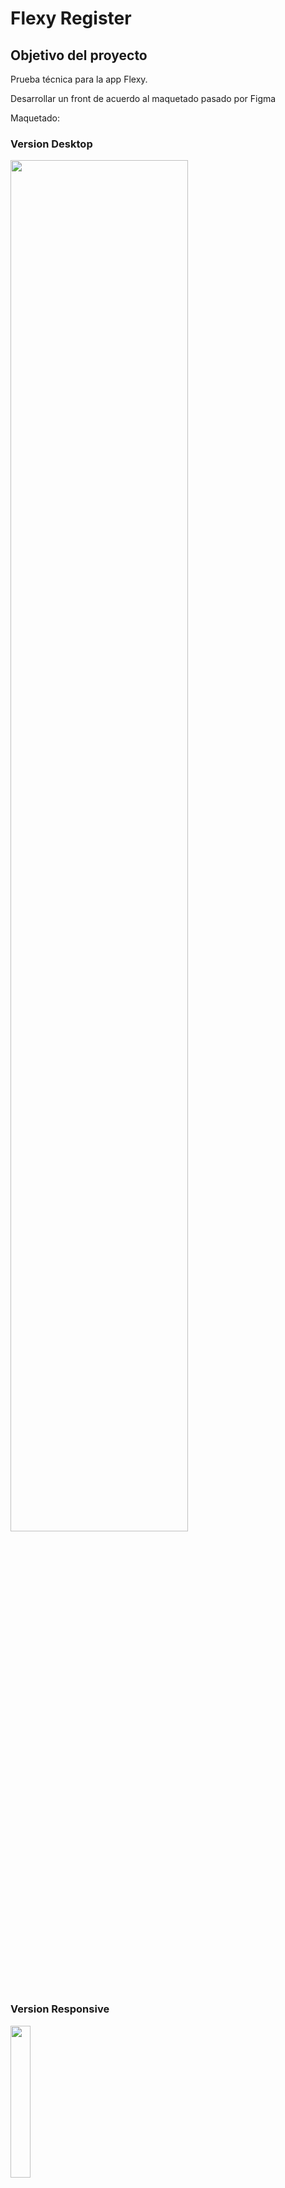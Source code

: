 # Flexy Register

## Objetivo del proyecto

Prueba técnica para la app Flexy.

Desarrollar un front de acuerdo al maquetado pasado por Figma

Maquetado:

### Version Desktop

<img src="./src/assets/prototypes/Registrate-Agente-Desktop.jpg" width="75%">

### Version Responsive

<img src="./src/assets/prototypes/Registrate-Agente-Mobile.jpg" width="25%">

## Boilerplate del proyecto

El boilerplate de este proyecto se creó utilizando Vite (https://vitejs.dev), y sus comandos son los proporcionados por la herramienta.

Para correr el proyecto en el localHost, primero es necesario instalar las dependencias con `install` y luego correrlo con el comando `run dev`.

## Características del proyecto

Este proyecto esta desarrollado con React y consta de una vista de Login, con un componente que se encarga tanto de gestionar el ingreso como el registro de un nuevo agente.

Dado que este proyecto no cuenta con un backend real, para simular una base de datos se utiliza el sessionStorage del navegador, por lo que se puede "registrar" un usuario, y luego se puede loguear ese usuario con las mismas credenciales.

## Comportamiento esperado

- Validación de Inputs: Los inputs cuentan con validaciones propias. Si no se cumplen estas condiciones, aparecerá un mensaje de error.

- Validación del Formulario: El botón del formulario no se activará hasta que no se complete toda la info necesaria y no existan errores en la misma.

- Al registrarse correctamente, se disparará un modal, dando la bienvenida al usuario, pero al no tener una pagina de inicio, no habrá una redirección. El usuario se guardará en un array de usuarios que simula la base de datos y se guardará en el sessionStorage del navegador.

- Al loguearse correctamente, se disparará el mismo modal (con otro texto); al existir problemas con el login, el modal informará al usuario del problema.

- "Recuperar Contraseña" dispara un modal donde el usuario puede escribir su correo, con la intención de enviar luego un codigo de recuperación a su casilla.

## Tecnologías utilizadas

El proyecto utiliza:

- Bootstrap: principalmente para la gestión del display y responsiveness. Los componentes se desarrollaron manualmente, para una mayor flexibilidad de estilo.

- Zustand: para la gestión de estados globales. Se utilizó solamente para la autorización simulada y la lógica de los modales.

## Estructura del proyecto

### Componentes

- Vista de Login: contiene los demas componentes de la app.

- LoginWidget: Se encarga de renderizar el widget para loguearse o registrarse o recuperar la contraseña. Dentro de el se encuentran los StyledInputs.

- StyledInputs: Son inputs componentizados a los que se aplica el estilo indicado en el maquetado de Figma.

- UploadWidget: Es un input estilado tal como se indica en el maquetado de Figma. Su función es recibir un archivo del usuario, y convertirlo a base64 para poder guardarse con el resto de la info del usuario en el sessionStorage, ademas de poder mostrarlo en el formulario.

- InfoModal: Es un modal cuyo único fin es indicar algo al usuario, dando unicamente la opción de "continuar".

- ForgotPassModal: Es un modal cuyo fin es que el usuario pueda completar con su dirección de correo para enviar un mensaje de recuperación de contraseña al mismo.

### Utils

Utils es una carpeta con archivos que guardan funciones que pueden ser útiles a lo largo del proyecto, a medida que este crezca.

### Hooks

Hooks guarda los hooks personalizados que funcionan como Store de la aplicación, gracias a Zustand.
